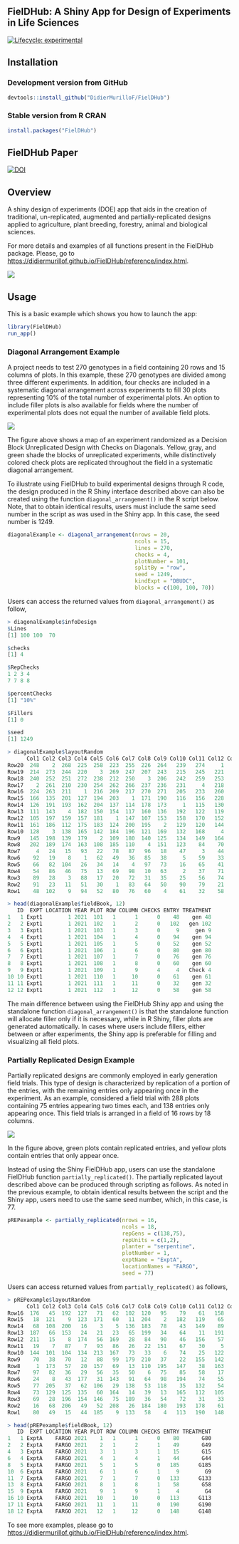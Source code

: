 ## FielDHub: A Shiny App for Design of Experiments in Life Sciences


[![Lifecycle: experimental](https://img.shields.io/badge/lifecycle-experimental-orange.svg)](https://lifecycle.r-lib.org/articles/stages.html)

## Installation

### Development version from GitHub

``` r
devtools::install_github("DidierMurilloF/FielDHub")
```

### Stable version from R CRAN

``` r
install.packages("FielDHub")
```

## FielDHub Paper

[![DOI](https://joss.theoj.org/papers/10.21105/joss.03122/status.svg)](https://doi.org/10.21105/joss.03122)

## Overview

A shiny design of experiments (DOE) app that aids in the creation of traditional, un-replicated, augmented and partially-replicated designs applied to agriculture, plant breeding, forestry, animal and biological sciences. 

For more details and examples of all functions present in the FielDHub package. Please, go to <https://didiermurillof.github.io/FielDHub/reference/index.html>.


![](FielDHub_Overview.png)

## Usage

This is a basic example which shows you how to launch the app:

``` r
library(FielDHub)
run_app()
```
### Diagonal Arrangement Example

A project needs to test 270 genotypes in a field containing 20 rows and 15 columns of plots. In this example, these 270 genotypes are divided among three different experiments. In addition, four checks are included in a systematic diagonal arrangement across experiments to fill 30 plots representing 10% of the total number of experimental plots. An option to include filler plots is also available for fields where the number of experimental plots does not equal the number of available field plots.

![](DExample.PNG)

The figure above shows a map of an experiment randomized as a Decision Block Unreplicated Design with Checks on Diagonals. Yellow, gray, and green shade the blocks of unreplicated experiments, while distinctively colored check plots are replicated throughout the field in a systematic diagonal arrangement.

To illustrate using FielDHub to build experimental designs through R code, the design produced in the R Shiny interface described above can also be created using the function `diagonal_arrangement()` in the R script below. Note, that to obtain identical results, users must include the same seed number in the script as was used in the Shiny app. In this case, the seed number is 1249. 

``` r
diagonalExample <- diagonal_arrangement(nrows = 20, 
                                        ncols = 15, 
                                        lines = 270, 
                                        checks = 4, 
                                        plotNumber = 101, 
                                        splitBy = "row", 
                                        seed = 1249, 
                                        kindExpt = "DBUDC", 
                                        blocks = c(100, 100, 70))
```

Users can access the returned values from `diagonal_arrangement()` as follow,

``` r
> diagonalExample$infoDesign
$Lines
[1] 100 100  70

$checks
[1] 4

$RepChecks
1 2 3 4 
7 7 8 8 

$percentChecks
[1] "10%"

$Fillers
[1] 0

$seed
[1] 1249

> diagonalExample$layoutRandom
      Col1 Col2 Col3 Col4 Col5 Col6 Col7 Col8 Col9 Col10 Col11 Col12 Col13 Col14 Col15
Row20  248    2  268  225  258  223  255  226  264   239   274     1   232   235   256
Row19  214  273  244  220    3  269  247  207  243   215   245   221   208   229     4
Row18  240  252  251  272  238  212  250    3  206   242   259   253   222   213   227
Row17    2  261  210  230  254  262  266  237  236   231     4   218   219   257   265
Row16  224  263  211    1  216  209  217  270  271   205   233   260   234     2   246
Row15  166  135  201  127  194  203    1  171  190   116   156   228   241   249   267
Row14  126  191  193  162  204  137  114  178  173     1   115   130   167   155   199
Row13  111  143    4  182  150  154  117  160  136   192   122   119     3   177   131
Row12  105  197  159  157  181    1  147  107  153   158   170   152   141   148   187
Row11  161  186  112  175  183  124  200  195    2   129   120   144   146   188   118
Row10  128    3  138  165  142  184  196  121  169   132   168     4   113   172   133
Row9   145  198  139  179    2  109  180  140  125   134   149   164   176   106     3
Row8   202  189  174  163  108  185  110    4  151   123    84    70    43    57   101
Row7     4   24   15   93   22   78   87   96   18    47     3    44   100    99    53
Row6    92   19    8    1   62   49   36   85   38     5    59    33     7     2    39
Row5    66   82  104   26   34   14    4   97   73    16    65    41    77   103    42
Row4    54   86   46   75   13   69   98   10   63     2    37    71    29    45    40
Row3    89   28    3   88   17   20   72   31   35    25    56    74     3    68    55
Row2    91   23   11   51   30    1   83   64   50    90    79    21    12     6    95
Row1    48  102    9   94   52   80   76   60    4    61    32    58    67    27    81

> head(diagonalExample$fieldBook, 12)
   ID  EXPT LOCATION YEAR PLOT ROW COLUMN CHECKS ENTRY TREATMENT
1   1 Expt1        1 2021  101   1      1      0    48    gen 48
2   2 Expt1        1 2021  102   1      2      0   102   gen 102
3   3 Expt1        1 2021  103   1      3      0     9     gen 9
4   4 Expt1        1 2021  104   1      4      0    94    gen 94
5   5 Expt1        1 2021  105   1      5      0    52    gen 52
6   6 Expt1        1 2021  106   1      6      0    80    gen 80
7   7 Expt1        1 2021  107   1      7      0    76    gen 76
8   8 Expt1        1 2021  108   1      8      0    60    gen 60
9   9 Expt1        1 2021  109   1      9      4     4   Check 4
10 10 Expt1        1 2021  110   1     10      0    61    gen 61
11 11 Expt1        1 2021  111   1     11      0    32    gen 32
12 12 Expt1        1 2021  112   1     12      0    58    gen 58
```

The main difference between using the FielDHub Shiny app and using the standalone function `diagonal_arrangement()` is that the standalone function will allocate filler only if it is necessary, while in R Shiny, filler plots are generated automatically. In cases where users include fillers, either between or after experiments, the Shiny app is preferable for filling and visualizing all field plots.

### Partially Replicated Design Example

Partially replicated designs are commonly employed in early generation field trials. This type of design is characterized by replication of a portion of the entries, with the remaining entries only appearing once in the experiment. As an example, considered a field trial with 288 plots containing 75 entries appearing two times each, and 138 entries only appearing once. This field trials is arranged in a field of 16 rows by 18 columns.

![](pREPExample.PNG)

In the figure above, green plots contain replicated entries, and yellow plots contain entries that only appear once.

Instead of using the Shiny FielDHub app, users can use the standalone FielDHub function `partially_replicated()`. The partially replicated layout described above can be produced through scripting as follows. As noted in the previous example, to obtain identical results between the script and the Shiny app, users need to use the same seed number, which, in this case, is 77.

``` r
pREPexample <- partially_replicated(nrows = 16, 
                                    ncols = 18,  
                                    repGens = c(138,75),
                                    repUnits = c(1,2),
                                    planter = "serpentine", 
                                    plotNumber = 1,
                                    exptName = "ExptA",
                                    locationNames = "FARGO",
                                    seed = 77)

```
Users can access returned values from `partially_replicated()` as follows,

``` r
> pREPexample$layoutRandom
      Col1 Col2 Col3 Col4 Col5 Col6 Col7 Col8 Col9 Col10 Col11 Col12 Col13 Col14 Col15 Col16 Col17 Col18
Row16  176   45  192  127   71   62  102  120   95    79    61   158   141    32    21    25    14    71
Row15   18  121    9  123  171   60   11  204    2   182   119    65   198    63   188    34   124    55
Row14   68  108  200   16    3    5  136  183   78    43   149    89    23    47   160   168   152    10
Row13  187   66  153   24   21   23   65  199   34    64    11   191    94    96   131   181   186   103
Row12  211   15    8  174   56  169   28   84   90    46   156    57    51    42   128   170    27   114
Row11   19    7   87    7   93   86   26   22  151    67    30     5    92    48    51   150    59    41
Row10  144  101  104  134  213  167   73   33    6    74    25   122    32   107    18    40   139    59
Row9    70   38   70   12   88   99  179  210   37    22   155   142   116   161   137    10    19    30
Row8     1  173   57   20  157   69   13  110  195   147    38   163     1    83    40   162     4   209
Row7    97   82   36   29   56   35   50    6   75    85    58    17    66   172   145    63    44     3
Row6    24    8   43  177   31  143   91   64   98   194    74    55   126   115   117   159   100    45
Row5    77  205   37   62  106   29  138   53  118    35   132    54   166    81    47    41   109    76
Row4    73  129  125  135   60  164   14   39   13   165   112   105   140    12    72   212    46   203
Row3    69   28  196  154  146   75  189   36   54    72    31    33    53    67   175    27     2   130
Row2    16   68  206   49   52  208   26  184  180   193   178    61    48   197    52    50   201   111
Row1    80   49   15   44  185    9  133   58    4   113   190   148    39    17    20   207   202    42

> head(pREPexample$fieldBook, 12)
   ID  EXPT LOCATION YEAR PLOT ROW COLUMN CHECKS ENTRY TREATMENT
1   1 ExptA    FARGO 2021    1   1      1      0    80       G80
2   2 ExptA    FARGO 2021    2   1      2      1    49       G49
4   3 ExptA    FARGO 2021    3   1      3      1    15       G15
6   4 ExptA    FARGO 2021    4   1      4      1    44       G44
8   5 ExptA    FARGO 2021    5   1      5      0   185      G185
10  6 ExptA    FARGO 2021    6   1      6      1     9        G9
11  7 ExptA    FARGO 2021    7   1      7      0   133      G133
13  8 ExptA    FARGO 2021    8   1      8      1    58       G58
15  9 ExptA    FARGO 2021    9   1      9      1     4        G4
16 10 ExptA    FARGO 2021   10   1     10      0   113      G113
17 11 ExptA    FARGO 2021   11   1     11      0   190      G190
18 12 ExptA    FARGO 2021   12   1     12      0   148      G148
```

To see more examples, please go to <https://didiermurillof.github.io/FielDHub/reference/index.html>.


